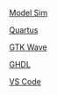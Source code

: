 [Model Sim](https://www.intel.com/content/www/us/en/software-kit/750368/modelsim-intel-fpgas-standard-edition-software-version-18-1.html)

[Quartus](https://www.intel.com/content/www/us/en/software-kit/795127/intel-quartus-prime-standard-edition-design-software-version-23-1-for-windows.html)

[GTK Wave]([https://gtkwave.sourceforge.net/](https://sourceforge.net/projects/gtkwave/files/gtkwave-3.3.100-bin-win64/))

[GHDL](http://ghdl.free.fr/download.html)

[VS Code](https://code.visualstudio.com/download)
